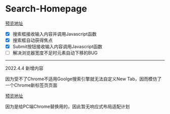 # Search-Homepage
[预览地址](https://xrunes.github.io/search-homepage/)

- [x] 搜索框接收输入内容并调用Javascript函数
- [x] 搜索框自动获得焦点
- [x] Submit按钮接收输入内容调用Javascript函数
- [ ] 解决浏览器宽度不足时元素自动下移的BUG

***

2022.4.4 新增内容

因为受不了Chrome不适用Goolge搜索引擎就无法自定义New Tab，因而模仿了一个Chrome新标签页页面

[预览地址](https://xrunes.github.io/search-homepage/chrome-new-tab.html)

因为是给PC端Chrome替换用的，因此暂无响应式布局适配计划